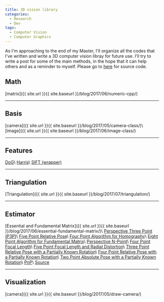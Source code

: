 ```yaml
---
title: 3D vision library
categories: 
  - Research
  - Dev
tags:
  - Computer Vision
  - Computer Graphics
---
```


As I'm approaching to the end of my Master, I'll organize all the codes that I've written and write a 3D computer vision libray for future use. I'll try to write a post for some of the main methods, in the hope that it can help others and as a reminder to myself. Please go to [here](https://github.com/imkaywu/open3DCV) for source code.

## Math
[matrix]({{ site.url }}{{ site.baseurl }}/blog/2017/06/numeric-cpp/)

---

## Basis
[camera]({{ site.url }}{{ site.baseurl }}/blog/2017/05/camera-class/)\\
[image]({{ site.url }}{{ site.baseurl }}/blog/2017/06/image-class/)

---

## Features
[DoG]()\\
[Harris]()\\
[SIFT (wrapper)]()

---

## Triangulation
[Triangulation]({{ site.url }}{{ site.baseurl }}/blog/2017/07/triangulation/)

---

## Estimator
[Essential and Fundamental Matrix]({{ site.url }}{{ site.baseurl }}/blog/2017/06/essential-fundamental-matrix/)\\
[Perspective Three Point (P3P)]()\\
[Five Point Relative Pose]()\\
[Four Point Algorithm for Homography]()\\
[Eight Point Algorithm for Fundamental Matrix]()\\
[Perspective N-Point]()\\
[Four Point Focal Length]()\\
[Five Point Focal Length and Radial Distortion]()\\
[Three Point Relative Pose with a Partially Known Rotation]()\\
[Four Point Relative Pose with a Partially Known Rotation]()\\
[Two Point Absolute Pose with a Partially Known Rotation]()\\
[PnP]()\\
[Source](http://www.theia-sfm.org/features.html)

---

## Visualization
[camera]({{ site.url }}{{ site.baseurl }}/blog/2017/05/draw-camera/)